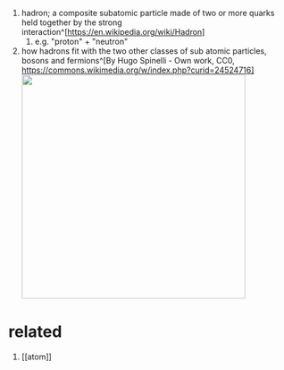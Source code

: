 1. hadron; a composite subatomic particle made of two or more quarks held together by the strong interaction^[https://en.wikipedia.org/wiki/Hadron]
	1. e.g. "proton" + "neutron"
2. how hadrons fit with the two other classes of sub atomic particles, bosons and fermions^[By Hugo Spinelli - Own work, CC0, https://commons.wikimedia.org/w/index.php?curid=24524716]
	<img src="https://upload.wikimedia.org/wikipedia/commons/b/bc/Bosons-Hadrons-Fermions-RGB.svg" width="400" />
	
# related
1. [[atom]]